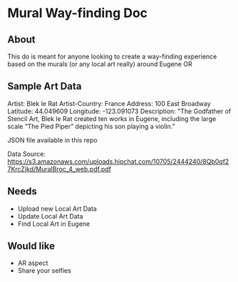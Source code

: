 # Mural Way-finding Doc

## About

This do is meant for anyone looking to create a way-finding experience based on the murals (or any local art really) around Eugene OR

## Sample Art Data

Artist: Blek le Rat
Artist-Country: France
Address: 100 East Broadway
Latitude: 44.049609
Longitude: -123.091073
Description: "The Godfather of Stencil Art, Blek
le Rat created ten works in Eugene,
including the large scale “The Pied
Piper” depicting his son playing a
violin."

JSON file available in this repo

Data Source: https://s3.amazonaws.com/uploads.hipchat.com/10705/2444240/8Qb0qf27KrcZjkd/MuralBroc_4_web.pdf.pdf


## Needs

* Upload new Local Art Data
* Update Local Art Data
* Find Local Art in Eugene

## Would like

* AR aspect
* Share your selfies

